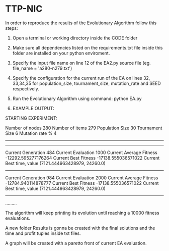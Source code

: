 # TTP-NIC

In order to reproduce the results of the Evolutionary Algorithm follow this steps:

1) Open a terminal or working directory inside the CODE folder

2) Make sure all dependencies listed on the requirements.txt file inside this folder are installed on your python enviroment.

2) Specify the input file name on line 12 of the EA2.py source file (eg. file_name = 'a280-n279.txt')

3) Specify the configuration for the current run of the EA on lines 32, 33,34,35 for population_size, tournament_size, mutation_rate and SEED respectively.

3) Run the Evolutionary Algorithm using command: python EA.py

4) EXAMPLE OUTPUT:

STARTING EXPERIMENT:

Number of nodes 280
Number of items 279
Population Size 30
Tournament Size 6
Mutation rate % 4
*****************************
*****************************

Current Generation 484
Current Evaluation 1000
Current Average Fitness  -12292.595277176264
Current Best Fitness  -17138.555036571022
Current Best time, value  (7121.444963428979, 24260.0)
*********************************

Current Generation 984
Current Evaluation 2000
Current Average Fitness  -12784.940114878777
Current Best Fitness  -17138.555036571022
Current Best time, value  (7121.444963428979, 24260.0)
*********************************
.........


The algorithm will keep printing its evolution until reaching a 10000 fitness evaluations.

A new folder Results is gonna be created with the final solutions and the time and profit tuples inside txt files.

A graph will be created with a paretto front of current EA evaluation.

